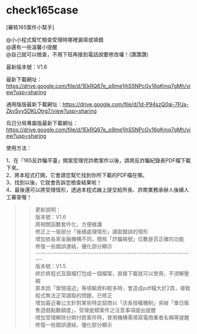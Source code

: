 # check165case
[審核165案件小幫手] 

@小小程式幫忙檢查受理時哪裡漏填或填錯<br>
@還有一些溫馨小提醒<br>
@自己就可以檢查，不用下班再接到電話說要修改囉！(讚讚讚)<br>

最新版本號：V1.6<br>

最新下載網址：https://drive.google.com/file/d/1EkRQ67e_p9me1jhS5NPcGy16gKmq7gMh/view?usp=sharing<br>

通用版版最新下載網址：https://drive.google.com/file/d/1d-P94szQ0ai-7PJa-ZkvSvy5DKLOtrg7/view?usp=sharing<br>

烏日分局專屬版最新下載網址：https://drive.google.com/file/d/1EkRQ67e_p9me1jhS5NPcGy16gKmq7gMh/view?usp=sharing<br>

使用方法：<br>

1、在「165反詐騙平臺」開案受理完詐欺案件以後，請將反詐騙紀錄表PDF檔下載下來。<br>
2、將本程式打開，它會請您幫忙找到你所下載的PDF檔在哪。<br>
3、找到以後，它就會告訴您檢查結果啦！<br>
4、最後還可以將受理情形，透過本程式線上提交給所長、詐欺業務承辦人後續人工審查喔！<br>

>>更新說明：<br>
>>版本號：V1.6<br>
>>將相關函數套件化，方便維護<br>
>>修正上一版部分「後續處理情形」讀取錯誤的情形<br>
>>增加依各家金融機構不同，稽核「詐騙帳號」位數是否正確的功能<br>
>>修復一些錯誤連結，優化部分顯示<br>
--------------------------------------------------------------------<br>
版本號：V1.5<br>
>>終於將程式及圖檔打包成一個檔案，直接下載就可以使用，不須解壓縮<br>
>>原本因「案情描述」等填輸資料較多時，會造成pdf檔大於2頁，導致程式無法正常讀取的問題，已修正<br>
>>增加最近署公文針對某些特定超商以「店長授權機制」突破「單日販售遊戲點數額度」，受理是類案件之注意事項提出提醒<br>
>>增加受理解除分期付款案件時，冒用機構需填寫電商業者名稱等提醒<br>
>>修復一些錯誤連結，優化部分顯示<br>
